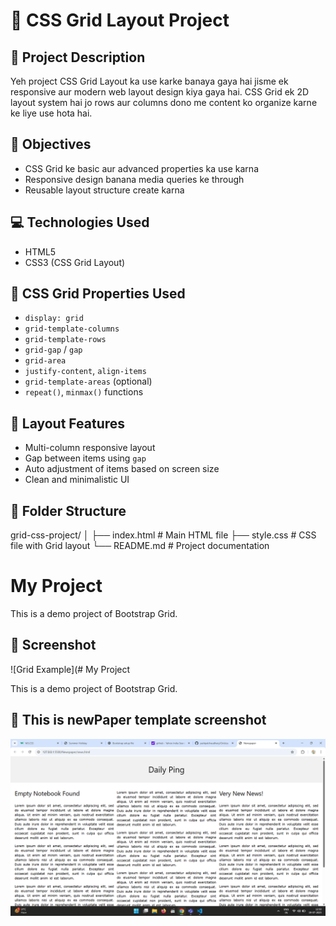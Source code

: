 # 🧱 CSS Grid Layout Project

## 📌 Project Description
Yeh project CSS Grid Layout ka use karke banaya gaya hai jisme ek responsive aur modern web layout design kiya gaya hai. CSS Grid ek 2D layout system hai jo rows aur columns dono me content ko organize karne ke liye use hota hai.

## 🎯 Objectives
- CSS Grid ke basic aur advanced properties ka use karna
- Responsive design banana media queries ke through
- Reusable layout structure create karna

## 💻 Technologies Used
- HTML5
- CSS3 (CSS Grid Layout)

## 🔧 CSS Grid Properties Used
- `display: grid`
- `grid-template-columns`
- `grid-template-rows`
- `grid-gap` / `gap`
- `grid-area`
- `justify-content`, `align-items`
- `grid-template-areas` (optional)
- `repeat()`, `minmax()` functions

## 🧩 Layout Features
- Multi-column responsive layout
- Gap between items using `gap` 
- Auto adjustment of items based on screen size
- Clean and minimalistic UI

## 📁 Folder Structure
grid-css-project/
│
├── index.html # Main HTML file
├── style.css # CSS file with Grid layout
└── README.md # Project documentation

# My Project

This is a demo project of Bootstrap Grid.

## 📸 Screenshot

![Grid Example](# My Project

This is a demo project of Bootstrap Grid.

## 📸 This is newPaper template screenshot

![Grid Example](https://raw.githubusercontent.com/yashpalchaudhary/Gridcss/refs/heads/grid-css-full-template/Newspaper/image/Screenshot%202025-07-19%20125030.png)
